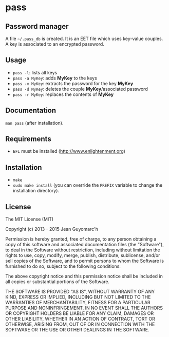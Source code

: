 pass
====

Password manager
----------------

A file `~/.pass_db` is created. It is an EET file which uses key-value couples. A key is associated to an encrypted password.

Usage
-----

* `pass -l`: lists all keys
* `pass -a MyKey`: adds __MyKey__ to the keys
* `pass -x MyKey`: extracts the password for the key __MyKey__
* `pass -d MyKey`: deletes the couple __MyKey__/associated password
* `pass -r MyKey`: replaces the contents of __MyKey__

Documentation
-------------

`man pass` (after installation).


Requirements
------------

* `EFL` must be installed (http://www.enlightenment.org)


Installation
------------

* `make`
* `sudo make install` (you can override the `PREFIX` variable to change the installation directory).


License
-------

The MIT License (MIT)

Copyright (c) 2013 - 2015 Jean Guyomarc'h

Permission is hereby granted, free of charge, to any person obtaining a copy of
this software and associated documentation files (the "Software"), to deal in
the Software without restriction, including without limitation the rights to
use, copy, modify, merge, publish, distribute, sublicense, and/or sell copies of
the Software, and to permit persons to whom the Software is furnished to do so,
subject to the following conditions:

The above copyright notice and this permission notice shall be included in all
copies or substantial portions of the Software.

THE SOFTWARE IS PROVIDED "AS IS", WITHOUT WARRANTY OF ANY KIND, EXPRESS OR
IMPLIED, INCLUDING BUT NOT LIMITED TO THE WARRANTIES OF MERCHANTABILITY, FITNESS
FOR A PARTICULAR PURPOSE AND NONINFRINGEMENT. IN NO EVENT SHALL THE AUTHORS OR
COPYRIGHT HOLDERS BE LIABLE FOR ANY CLAIM, DAMAGES OR OTHER LIABILITY, WHETHER
IN AN ACTION OF CONTRACT, TORT OR OTHERWISE, ARISING FROM, OUT OF OR IN
CONNECTION WITH THE SOFTWARE OR THE USE OR OTHER DEALINGS IN THE SOFTWARE.

